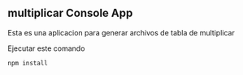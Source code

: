 ## multiplicar Console App

Esta es una aplicacion para generar archivos de tabla de multiplicar

Ejecutar este comando

```
npm install
```